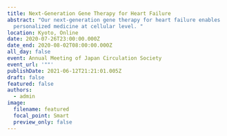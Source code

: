 ```yaml
---
title: Next-Generation Gene Therapy for Heart Failure
abstract: "Our next-generation gene therapy for heart failure enables
  personalized medicine at cellular level. "
location: Kyoto, Online
date: 2020-07-26T23:00:00.000Z
date_end: 2020-08-02T08:00:00.000Z
all_day: false
event: Annual Meeting of Japan Circulation Society
event_url: '""'
publishDate: 2021-06-12T21:21:01.005Z
draft: false
featured: false
authors:
  - admin
image:
  filename: featured
  focal_point: Smart
  preview_only: false
---
```

